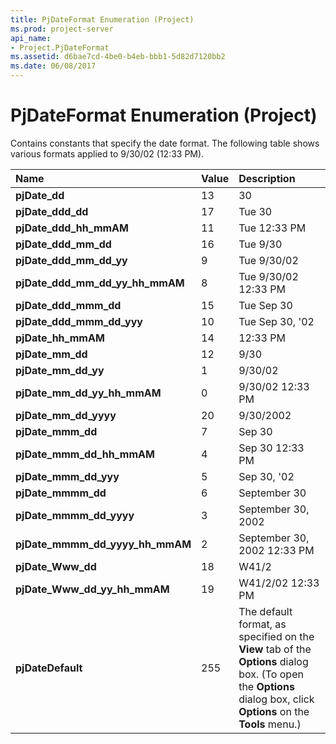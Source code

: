 ```yaml
---
title: PjDateFormat Enumeration (Project)
ms.prod: project-server
api_name:
- Project.PjDateFormat
ms.assetid: d6bae7cd-4be0-b4eb-bbb1-5d82d7120bb2
ms.date: 06/08/2017
---
```



# PjDateFormat Enumeration (Project)

Contains constants that specify the date format. The following table shows various formats applied to 9/30/02 (12:33 PM). 



|**Name**|**Value**|**Description**|
|:-----|:-----|:-----|
|**pjDate_dd**|13|30|
|**pjDate_ddd_dd**|17|Tue 30|
|**pjDate_ddd_hh_mmAM**|11|Tue 12:33 PM|
|**pjDate_ddd_mm_dd**|16|Tue 9/30|
|**pjDate_ddd_mm_dd_yy**|9|Tue 9/30/02|
|**pjDate_ddd_mm_dd_yy_hh_mmAM**|8|Tue 9/30/02 12:33 PM|
|**pjDate_ddd_mmm_dd**|15|Tue Sep 30|
|**pjDate_ddd_mmm_dd_yyy**|10|Tue Sep 30, '02|
|**pjDate_hh_mmAM**|14|12:33 PM|
|**pjDate_mm_dd**|12|9/30|
|**pjDate_mm_dd_yy**|1|9/30/02|
|**pjDate_mm_dd_yy_hh_mmAM**|0|9/30/02 12:33 PM|
|**pjDate_mm_dd_yyyy**|20|9/30/2002|
|**pjDate_mmm_dd**|7|Sep 30|
|**pjDate_mmm_dd_hh_mmAM**|4|Sep 30 12:33 PM|
|**pjDate_mmm_dd_yyy**|5|Sep 30, '02|
|**pjDate_mmmm_dd**|6|September 30|
|**pjDate_mmmm_dd_yyyy**|3|September 30, 2002|
|**pjDate_mmmm_dd_yyyy_hh_mmAM**|2| September 30, 2002 12:33 PM|
|**pjDate_Www_dd**|18|W41/2|
|**pjDate_Www_dd_yy_hh_mmAM**|19|W41/2/02 12:33 PM|
|**pjDateDefault**|255|The default format, as specified on the  **View** tab of the **Options** dialog box. (To open the **Options** dialog box, click **Options** on the **Tools** menu.)|

